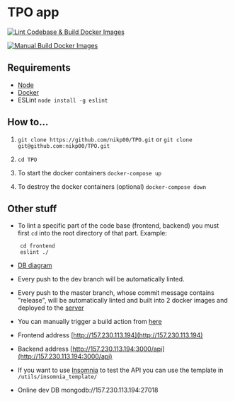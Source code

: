 # TPO app

[![Lint Codebase & Build Docker Images](https://github.com/nikp00/TPO/actions/workflows/lint-and-docker-build.yml/badge.svg)](https://github.com/nikp00/TPO/actions/workflows/lint-and-docker-build.yml)

[![Manual Build Docker Images](https://github.com/nikp00/TPO/actions/workflows/docker-build.yml/badge.svg)](https://github.com/nikp00/TPO/actions/workflows/docker-build.yml)

## Requirements

- [Node](https://nodejs.org/en/download/)
- [Docker](https://docs.docker.com/get-docker/)
- ESLint `node install -g eslint`

## How to...

1. `git clone https://github.com/nikp00/TPO.git` or `git clone git@github.com:nikp00/TPO.git`

2. `cd TPO`

3. To start the docker containers `docker-compose up`

4. To destroy the docker containers (optional) `docker-compose down`

## Other stuff

- To lint a specific part of the code base (frontend, backend) you must first `cd` into the root directory of that part. Example:

```
    cd frontend
    eslint ./
```

- [DB diagram](https://dbdiagram.io/d/617d45fcfa17df5ea6761259)

- Every push to the dev branch will be automatically linted.

- Every push to the master branch, whose commit message contains "release", will be automatically linted and built into 2 docker images and deployed to the [server](http://157.230.113.194)

- You can manually trigger a build action from [here](https://github.com/nikp00/TPO/actions/workflows/docker-build.yml)

- Frontend address [http://157.230.113.194](http://157.230.113.194)

- Backend address [http://157.230.113.194:3000/api](http://157.230.113.194:3000/api)

- If you want to use [Insomnia](https://insomnia.rest/download) to test the API you can use the template in `/utils/insomnia_template/`

- Online dev DB mongodb://157.230.113.194:27018
